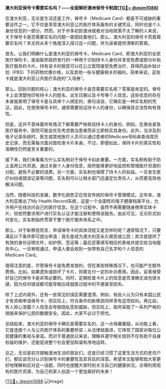**澳大利亚保号卡需要实名吗？——全面解析澳洲保号卡制度[[TG💪+ @esim1088](https://t.me/s/esim1088)]**

在澳大利亚，无论是生活还是工作，保号卡（Medicare Card）都是不可或缺的重要证件之一。它不仅是享受澳大利亚公共医疗体系服务的关键凭证，同时也是个人身份信息的一部分。然而，对于许多初到澳洲或者对当地政策不太了解的人来说，关于保号卡是否需要实名的问题一直困扰着他们。那么，澳大利亚的保号卡究竟需要实名吗？本文将从多个角度深入探讨这一问题，并为读者提供清晰的答案。

首先，让我们明确什么是澳大利亚的保号卡。Medicare Card，即澳大利亚的全民医疗保险卡，是由联邦政府发行的一种用于识别持卡人身份并享受免费或部分补贴医疗服务的卡片。持有该卡的居民可以在公立医院接受免费治疗、获得药品补贴计划（PBS）下的药物优惠价格，以及其他一些与健康相关的福利。简单来说，这张卡就是澳大利亚公共医疗系统的“入场券”。

那么，回到问题的核心：澳大利亚的保号卡是否需要实名呢？答案是肯定的。保号卡上会清楚地印有持卡人的姓名、出生日期以及卡号等个人信息。这些信息的存在本身就表明了保号卡是与具体个人绑定的，换句话说，它确实是一种实名制的凭证。因此，在使用保号卡时，通常需要验证持卡人的身份，以确保其合法性和有效性。

但是，这并不意味着所有情况下都需要严格核验持卡人的身份。例如，在某些紧急医疗服务中，医院可能会优先考虑救治患者而非立即核实其身份。此外，当涉及到电子记录系统时，医生或其他医疗人员可以通过患者的Medicare号码来查询其历史记录，而无需每次面对面检查卡片本身。不过，即便如此，保持卡片的真实性和准确性仍然是至关重要的。

接下来，我们来看看为什么实名制对于保号卡如此重要。一方面，实名制有助于防止滥用公共资源。通过关联个人身份信息，政府能够更好地监控和管理医疗资源的分配，避免不必要的浪费。另一方面，实名制也保障了持卡人的权益。一旦发生医疗纠纷或错误记录等问题，实名制可以让相关部门迅速定位责任人，从而更高效地解决问题。

当然，随着科技的发展，数字化趋势正在改变传统的保号卡管理模式。近年来，澳大利亚推出了My Health Record系统，这是一个全国性的电子健康档案平台，允许用户在线访问自己的医疗信息。在这个过程中，虽然不再需要随身携带实体卡片，但依然要求用户进行实名认证才能注册和使用该服务。由此可见，无论形式如何变化，实名制始终贯穿于整个医疗服务体系之中。

那么，对于新移民而言，申请保号卡的具体流程又是怎样的呢？通常情况下，只要满足以下条件即可提出申请：首先是成为澳大利亚永久居民或公民；其次是提供了有效的身份证明文件，如护照、签证等；最后还需填写相应的表格并提交给当地服务中心。一旦审核通过，申请人便会收到一张带有自己名字和个人信息的Medicare Card。

值得注意的是，尽管保号卡是免费发放的，但在某些特殊情况下，也可能产生额外费用。比如，如果遗失或损坏了卡片，则需支付一定的补办费用。因此，妥善保管好自己的保号卡是非常必要的。同时，定期检查卡片上的信息是否准确无误也很关键，因为任何错误都可能导致后续就医过程中的不便甚至损失。

除了上述内容外，还有一些常见的误区需要澄清。例如，有些人认为只有本国公民才有资格申请保号卡，但实际上，符合条件的新移民同样享有这项权利。再比如，有人担心泄露个人信息会导致隐私受到威胁，但实际上，政府采取了一系列严格的措施来保护公民的数据安全。因此，大家不必过于担忧。

总结起来，澳大利亚的保号卡确实是需要实名的，这一点毋庸置疑。从功能上看，它是连接个人与公共医疗体系的重要桥梁；从法律层面讲，它体现了国家对每位公民健康的重视与承诺。而对于普通民众来说，理解并遵守相关规则不仅有助于自身权益的维护，还能促进整个社会更加和谐有序地运转。

总之，无论是初次接触澳洲生活的朋友们，还是已经习惯了这里生活方式的老住户们，都应该充分认识到保号卡的重要性及其背后的深意。希望本文能够帮助大家更好地理解和应对这一话题，同时也提醒大家时刻关注自己的健康状况，合理利用现有的医疗资源，为自己和家人创造一个更加美好的未来！

[[TG💪+ @esim1088](https://t.me/s/esim1088) ![Image](https://i.postimg.cc/4NQfJmqS/Snipaste-2025-05-13-00-14-12.png)]